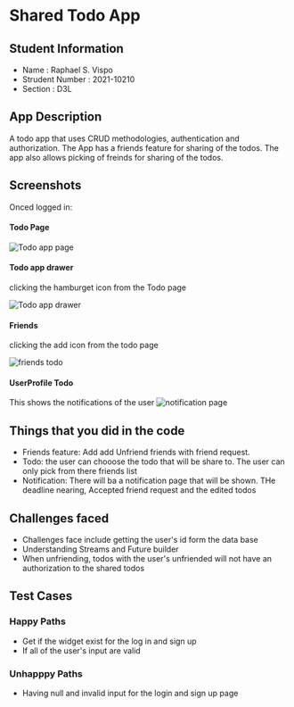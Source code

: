 # Shared Todo App

## Student Information 
* Name : Raphael S. Vispo
* Strudent Number : 2021-10210
* Section : D3L

## App Description 
A todo app that uses CRUD methodologies, authentication and authorization. The App has a friends feature for sharing of the todos. The app also allows picking of freinds for sharing of the todos.


## Screenshots

Onced logged in:

#### Todo Page
![Todo app page](screenshots/todopage.PNG)

#### Todo app drawer

clicking the hamburget icon from the Todo page

![Todo app drawer](screenshots/Drawer.PNG)

#### Friends

clicking the add icon from the todo page

![friends todo](screenshots/friends.PNG)

####  UserProfile Todo
This shows the notifications of the user
![notification page](screenshots/notification.PNG)

## Things that you did in the code
* Friends feature: Add add Unfriend friends with friend request.
* Todo: the user can chooose the todo that will be share to. The user can only pick from there friends list
* Notification: There will ba a notification page that will be shown. THe deadline nearing, Accepted friend request and the edited todos

## Challenges faced
* Challenges face include getting the user's id form the data base
* Understanding Streams and Future builder
* When unfriending, todos with the user's unfriended will not have an authorization to the shared todos


## Test Cases
### Happy Paths
* Get if the widget exist for the  log in and sign up
* If all of the user's input are valid


### Unhapppy Paths
* Having null and invalid input for the login and sign up page
